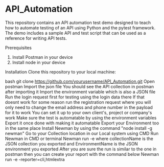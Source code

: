 # API_Automation
This repository contains an API automation test demo designed to teach how to automate testing of an API using Python and the pytest framework. The demo includes a sample API and test script that can be used as a reference for writing API tests.

Prerequisites
1) Install Postman in your device
2) Install node in your device

Installation
Clone this repository to your local machine:

bash
git clone https://github.com/yourusername/API_Automation.git
Open postman
Import the json file
You should see the API collection in postman after importing it
Import the environment variable which is also a JSON file
Run the login request first for testing using the login data there
If that doesnt work for some reason run the registration request where you will only need to change the email address and phone number in the payload for it to work
You can set it up to your own client's, project or company's work
Make sure the test is automatable by using the environment variables
Export it once done with making it automatable
Export your Environment too in the same place
Install Newman by using the command
"node install -g newman"
Go to your Collection location in our Local system using CMD
Run Newman in CMD or terminal
Newman run <CollectionName> -e  <EnvironmentName>
where collectionName is the JSON collection you exported and EnvironmentName is the JSON environment you exported
After you are sure the run is similar to the one in postman then you can create your report with the command below
Newman run <CollectionName> -e  <EnvironmentName> -reporter=cli,htmlextra

